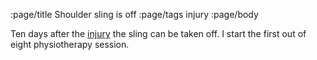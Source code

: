 :page/title Shoulder sling is off
:page/tags injury
:page/body

Ten days after the [injury](2019-03-18-Injury.md) the sling can be taken off.  I start the first out of eight physiotherapy session.

